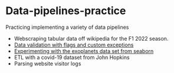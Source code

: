 # Data-pipelines-practice
Practicing implementing a variety of data pipelines

- Webscraping tabular data off wikipedia for the F1 2022 season.
- [Data validation with flags and custom exceptions](https://github.com/Pova/Data-pipelines-practice/blob/main/Data%20pipelines%20-%20Data%20Validation.ipynb)
- [Experimenting with the exoplanets data set from seaborn](https://github.com/Pova/Data-pipelines-practice/blob/main/Data%20pipelines%20-%20Exoplanets.ipynb)
- ETL with a covid-19 dataset from John Hopkins
- Parsing website visitor logs
